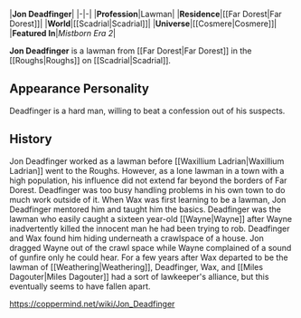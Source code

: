 |**Jon Deadfinger**|
|-|-|
|**Profession**|Lawman|
|**Residence**|[[Far Dorest\|Far Dorest]]|
|**World**|[[Scadrial\|Scadrial]]|
|**Universe**|[[Cosmere\|Cosmere]]|
|**Featured In**|*Mistborn Era 2*|

**Jon Deadfinger** is a lawman from [[Far Dorest\|Far Dorest]] in the [[Roughs\|Roughs]] on [[Scadrial\|Scadrial]].

## Appearance Personality
Deadfinger is a hard man, willing to beat a confession out of his suspects.

## History
Jon Deadfinger worked as a lawman before [[Waxillium Ladrian\|Waxillium Ladrian]] went to the Roughs. However, as a lone lawman in a town with a high population, his influence did not extend far beyond the borders of Far Dorest. Deadfinger was too busy handling problems in his own town to do much work outside of it. When Wax was first learning to be a lawman, Jon Deadfinger mentored him and taught him the basics.
Deadfinger was the lawman who easily caught a sixteen year-old [[Wayne\|Wayne]] after Wayne inadvertently killed the innocent man he had been trying to rob. Deadfinger and Wax found him hiding underneath a crawlspace of a house. Jon dragged Wayne out of the crawl space while Wayne complained of a sound of gunfire only he could hear.
For a few years after Wax departed to be the lawman of [[Weathering\|Weathering]], Deadfinger, Wax, and [[Miles Dagouter\|Miles Dagouter]] had a sort of lawkeeper's alliance, but this eventually seems to have fallen apart.



https://coppermind.net/wiki/Jon_Deadfinger